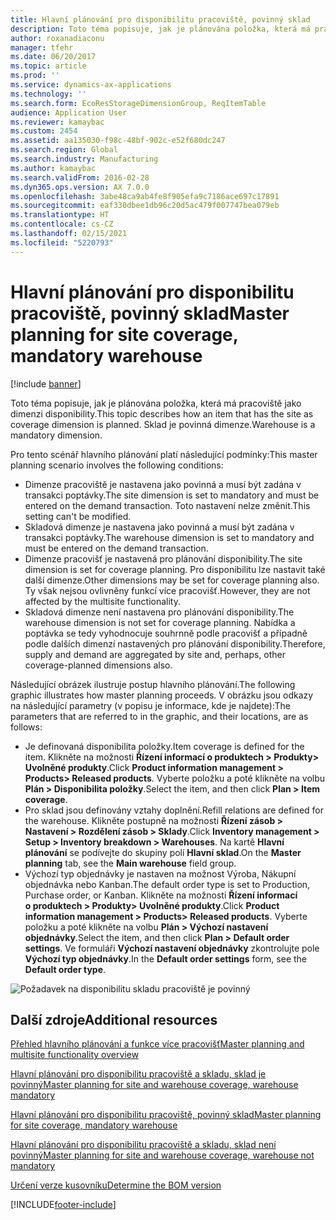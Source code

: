 ```yaml
---
title: Hlavní plánování pro disponibilitu pracoviště, povinný sklad
description: Toto téma popisuje, jak je plánována položka, která má pracoviště jako dimenzi disponibility. Sklad je povinná dimenze.
author: roxanadiaconu
manager: tfehr
ms.date: 06/20/2017
ms.topic: article
ms.prod: ''
ms.service: dynamics-ax-applications
ms.technology: ''
ms.search.form: EcoResStorageDimensionGroup, ReqItemTable
audience: Application User
ms.reviewer: kamaybac
ms.custom: 2454
ms.assetid: aa135030-f98c-48bf-902c-e52f680dc247
ms.search.region: Global
ms.search.industry: Manufacturing
ms.author: kamaybac
ms.search.validFrom: 2016-02-28
ms.dyn365.ops.version: AX 7.0.0
ms.openlocfilehash: 3abe48ca9ab4fe8f905efa9c7186ace697c17891
ms.sourcegitcommit: eaf330dbee1db96c20d5ac479f007747bea079eb
ms.translationtype: HT
ms.contentlocale: cs-CZ
ms.lasthandoff: 02/15/2021
ms.locfileid: "5220793"
---
```

# <a name="master-planning-for-site-coverage-mandatory-warehouse"></a><span data-ttu-id="bd51b-104">Hlavní plánování pro disponibilitu pracoviště, povinný sklad</span><span class="sxs-lookup"><span data-stu-id="bd51b-104">Master planning for site coverage, mandatory warehouse</span></span>

[!include [banner](../includes/banner.md)]

<span data-ttu-id="bd51b-105">Toto téma popisuje, jak je plánována položka, která má pracoviště jako dimenzi disponibility.</span><span class="sxs-lookup"><span data-stu-id="bd51b-105">This topic describes how an item that has the site as coverage dimension is planned.</span></span> <span data-ttu-id="bd51b-106">Sklad je povinná dimenze.</span><span class="sxs-lookup"><span data-stu-id="bd51b-106">Warehouse is a mandatory dimension.</span></span>

<span data-ttu-id="bd51b-107">Pro tento scénář hlavního plánování platí následující podmínky:</span><span class="sxs-lookup"><span data-stu-id="bd51b-107">This master planning scenario involves the following conditions:</span></span>

-   <span data-ttu-id="bd51b-108">Dimenze pracoviště je nastavena jako povinná a musí být zadána v transakci poptávky.</span><span class="sxs-lookup"><span data-stu-id="bd51b-108">The site dimension is set to mandatory and must be entered on the demand transaction.</span></span> <span data-ttu-id="bd51b-109">Toto nastavení nelze změnit.</span><span class="sxs-lookup"><span data-stu-id="bd51b-109">This setting can't be modified.</span></span>
-   <span data-ttu-id="bd51b-110">Skladová dimenze je nastavena jako povinná a musí být zadána v transakci poptávky.</span><span class="sxs-lookup"><span data-stu-id="bd51b-110">The warehouse dimension is set to mandatory and must be entered on the demand transaction.</span></span>
-   <span data-ttu-id="bd51b-111">Dimenze pracovišť je nastavená pro plánování disponibility.</span><span class="sxs-lookup"><span data-stu-id="bd51b-111">The site dimension is set for coverage planning.</span></span> <span data-ttu-id="bd51b-112">Pro disponibilitu lze nastavit také další dimenze.</span><span class="sxs-lookup"><span data-stu-id="bd51b-112">Other dimensions may be set for coverage planning also.</span></span> <span data-ttu-id="bd51b-113">Ty však nejsou ovlivněny funkcí více pracovišť.</span><span class="sxs-lookup"><span data-stu-id="bd51b-113">However, they are not affected by the multisite functionality.</span></span>
-   <span data-ttu-id="bd51b-114">Skladová dimenze není nastavena pro plánování disponibility.</span><span class="sxs-lookup"><span data-stu-id="bd51b-114">The warehouse dimension is not set for coverage planning.</span></span> <span data-ttu-id="bd51b-115">Nabídka a poptávka se tedy vyhodnocuje souhrnně podle pracovišť a případně podle dalších dimenzí nastavených pro plánování disponibility.</span><span class="sxs-lookup"><span data-stu-id="bd51b-115">Therefore, supply and demand are aggregated by site and, perhaps, other coverage-planned dimensions also.</span></span>

<span data-ttu-id="bd51b-116">Následující obrázek ilustruje postup hlavního plánování.</span><span class="sxs-lookup"><span data-stu-id="bd51b-116">The following graphic illustrates how master planning proceeds.</span></span> <span data-ttu-id="bd51b-117">V obrázku jsou odkazy na následující parametry (v popisu je informace, kde je najdete):</span><span class="sxs-lookup"><span data-stu-id="bd51b-117">The parameters that are referred to in the graphic, and their locations, are as follows:</span></span>
-   <span data-ttu-id="bd51b-118">Je definovaná disponibilita položky.</span><span class="sxs-lookup"><span data-stu-id="bd51b-118">Item coverage is defined for the item.</span></span> <span data-ttu-id="bd51b-119">Klikněte na možnosti **Řízení informací o produktech &gt; Produkty&gt; Uvolněné produkty**.</span><span class="sxs-lookup"><span data-stu-id="bd51b-119">Click **Product information management &gt; Products&gt; Released products**.</span></span> <span data-ttu-id="bd51b-120">Vyberte položku a poté klikněte na volbu **Plán &gt; Disponibilita položky**.</span><span class="sxs-lookup"><span data-stu-id="bd51b-120">Select the item, and then click **Plan &gt; Item coverage**.</span></span>
-   <span data-ttu-id="bd51b-121">Pro sklad jsou definovány vztahy doplnění.</span><span class="sxs-lookup"><span data-stu-id="bd51b-121">Refill relations are defined for the warehouse.</span></span> <span data-ttu-id="bd51b-122">Klikněte postupně na možnosti **Řízení zásob &gt; Nastavení &gt; Rozdělení zásob &gt; Sklady**.</span><span class="sxs-lookup"><span data-stu-id="bd51b-122">Click **Inventory management &gt; Setup &gt; Inventory breakdown &gt; Warehouses**.</span></span> <span data-ttu-id="bd51b-123">Na kartě **Hlavní plánování** se podívejte do skupiny polí **Hlavní sklad**.</span><span class="sxs-lookup"><span data-stu-id="bd51b-123">On the **Master planning** tab, see the **Main warehouse** field group.</span></span>
-   <span data-ttu-id="bd51b-124">Výchozí typ objednávky je nastaven na možnost Výroba, Nákupní objednávka nebo Kanban.</span><span class="sxs-lookup"><span data-stu-id="bd51b-124">The default order type is set to Production, Purchase order, or Kanban.</span></span> <span data-ttu-id="bd51b-125">Klikněte na možnosti **Řízení informací o produktech &gt; Produkty&gt; Uvolněné produkty**.</span><span class="sxs-lookup"><span data-stu-id="bd51b-125">Click **Product information management &gt; Products&gt; Released products**.</span></span> <span data-ttu-id="bd51b-126">Vyberte položku a poté klikněte na volbu **Plán &gt; Výchozí nastavení objednávky**.</span><span class="sxs-lookup"><span data-stu-id="bd51b-126">Select the item, and then click **Plan &gt; Default order settings**.</span></span> <span data-ttu-id="bd51b-127">Ve formuláři **Výchozí nastavení objednávky** zkontrolujte pole **Výchozí typ objednávky**.</span><span class="sxs-lookup"><span data-stu-id="bd51b-127">In the **Default order settings** form, see the **Default order type**.</span></span>

![Požadavek na disponibilitu skladu pracoviště je povinný](./media/multisitedemandexplosionscenarioforsitecoveragewarehousemandatory.jpg)



<a name="additional-resources"></a><span data-ttu-id="bd51b-129">Další zdroje</span><span class="sxs-lookup"><span data-stu-id="bd51b-129">Additional resources</span></span>
--------

[<span data-ttu-id="bd51b-130">Přehled hlavního plánování a funkce více pracovišť</span><span class="sxs-lookup"><span data-stu-id="bd51b-130">Master planning and multisite functionality overview</span></span>](master-plan-multisite-functionality.md)

[<span data-ttu-id="bd51b-131">Hlavní plánování pro disponibilitu pracoviště a skladu, sklad je povinný</span><span class="sxs-lookup"><span data-stu-id="bd51b-131">Master planning for site and warehouse coverage, warehouse mandatory</span></span>](master-plan-site-warehouse-coverage-warehouse-mandatory.md)

[<span data-ttu-id="bd51b-132">Hlavní plánování pro disponibilitu pracoviště, povinný sklad</span><span class="sxs-lookup"><span data-stu-id="bd51b-132">Master planning for site coverage, mandatory warehouse</span></span>](master-plan-site-coverage-warehouse-mandatory.md)

[<span data-ttu-id="bd51b-133">Hlavní plánování pro disponibilitu pracoviště a skladu, sklad není povinný</span><span class="sxs-lookup"><span data-stu-id="bd51b-133">Master planning for site and warehouse coverage, warehouse not mandatory</span></span>](master-plan-site-warehouse-coverage-warehouse-not-mandatory.md)

[<span data-ttu-id="bd51b-134">Určení verze kusovníku</span><span class="sxs-lookup"><span data-stu-id="bd51b-134">Determine the BOM version</span></span>](master-plan-bom-version-determined.md)





[!INCLUDE[footer-include](../../includes/footer-banner.md)]